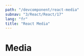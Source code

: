 ```yaml
---
path: "/devcomponent/react-media"
subnav: "3/React/React/17"
lang: "fr"
title: "React Media"
---
```


# Media

<reactmedia />